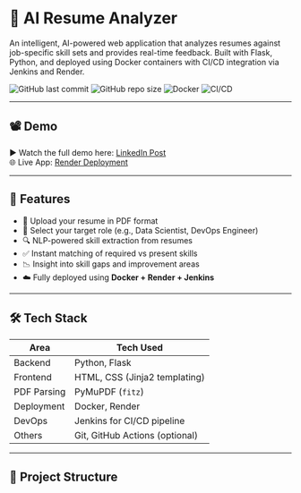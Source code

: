 # 🧠 AI Resume Analyzer

An intelligent, AI-powered web application that analyzes resumes against job-specific skill sets and provides real-time feedback. Built with Flask, Python, and deployed using Docker containers with CI/CD integration via Jenkins and Render.

![GitHub last commit](https://img.shields.io/github/last-commit/yashtaggy/Ai-Resume-Analyzer)
![GitHub repo size](https://img.shields.io/github/repo-size/yashtaggy/Ai-Resume-Analyzer)
![Docker](https://img.shields.io/badge/docker-ready-blue)
![CI/CD](https://img.shields.io/badge/CI--CD-Jenkins-success)

---

## 📽️ Demo

▶️ Watch the full demo here: [LinkedIn Post](#)  
🌐 Live App: [Render Deployment](https://ai-resume-analyser-oxum.onrender.com)

---

## 🚀 Features

- 📂 Upload your resume in PDF format
- 📌 Select your target role (e.g., Data Scientist, DevOps Engineer)
- 🔍 NLP-powered skill extraction from resumes
- ✅ Instant matching of required vs present skills
- 📉 Insight into skill gaps and improvement areas
- ☁️ Fully deployed using **Docker + Render + Jenkins**

---

## 🛠️ Tech Stack

| Area        | Tech Used                       |
|-------------|---------------------------------|
| Backend     | Python, Flask                   |
| Frontend    | HTML, CSS (Jinja2 templating)   |
| PDF Parsing | PyMuPDF (`fitz`)                |
| Deployment  | Docker, Render                  |
| DevOps      | Jenkins for CI/CD pipeline      |
| Others      | Git, GitHub Actions (optional)  |

---

## 📁 Project Structure

